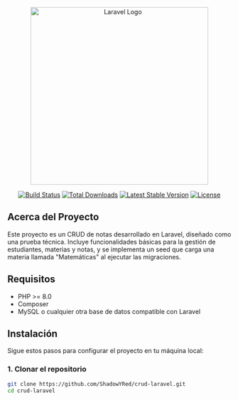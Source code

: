 <p align="center"><a href="https://laravel.com" target="_blank"><img src="https://raw.githubusercontent.com/laravel/art/master/logo-lockup/5%20SVG/2%20CMYK/1%20Full%20Color/laravel-logolockup-cmyk-red.svg" width="400" alt="Laravel Logo"></a></p>

<p align="center">
<a href="https://github.com/laravel/framework/actions"><img src="https://github.com/laravel/framework/workflows/tests/badge.svg" alt="Build Status"></a>
<a href="https://packagist.org/packages/laravel/framework"><img src="https://img.shields.io/packagist/dt/laravel/framework" alt="Total Downloads"></a>
<a href="https://packagist.org/packages/laravel/framework"><img src="https://img.shields.io/packagist/v/laravel/framework" alt="Latest Stable Version"></a>
<a href="https://packagist.org/packages/laravel/framework"><img src="https://img.shields.io/packagist/l/laravel/framework" alt="License"></a>
</p>

## Acerca del Proyecto

Este proyecto es un CRUD de notas desarrollado en Laravel, diseñado como una prueba técnica. Incluye funcionalidades básicas para la gestión de estudiantes, materias y notas, y se implementa un seed que carga una materia llamada "Matemáticas" al ejecutar las migraciones.

## Requisitos

- PHP >= 8.0
- Composer
- MySQL o cualquier otra base de datos compatible con Laravel

## Instalación

Sigue estos pasos para configurar el proyecto en tu máquina local:

### 1. Clonar el repositorio

```bash
git clone https://github.com/ShadowYRed/crud-laravel.git
cd crud-laravel

